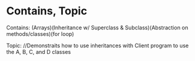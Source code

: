 # Contains, Topic

Contains: (Arrays)(Inheritance w/ Superclass & Subclass)(Abstraction on methods/classes)(for loop)

Topic: //Demonstraits how to use inheritances with Client program to use the A, B, C, and D classes
